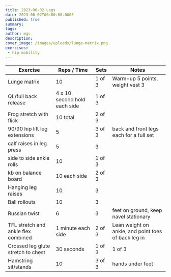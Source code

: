 ```yaml
---
title: 2023-06-02 Legs 
date: 2023-06-02T00:00:00.000Z
published: true
summary: 
tags:
author: mgs
description: 
cover_image: /images/uploads/lunge-matrix.png
exercises: 
 - hip mobility
---
```

Exercise|Reps / Time|Sets|Notes
--|--|--|--|
Lunge matrix|  10| 1 of 3 | Warm-up 5 points, weight vest 3 |   
QL/full back release|4 x 10 second hold each side  | 1 of 3 |  |  
Frog stretch with flick| 10 total | 2 of 3 |  |
90/90 hip lift leg extensions| 5 | 3 of 3 |  back and front legs each for a full set|    
calf raises in leg press | 5 | 3 | |
side to side ankle rolls  | 10 | 1 of 3 | |
kb on balance board | 10 each side |  2 of 3  | |
Hanging leg raises | 10 | 3 | |
Ball rollouts | 10 | 3 | |
Russian twist | 6 | 3 | feet on ground, keep navel stationary |
 TFL stretch and ankle flex combined | 1 minute each side | 2 of 3 | Lean weight on ankle, and point toes of back leg in|
Crossed leg glute stretch to chest | 30 seconds | 1 of 3 | 1 of 3  |
  Hamstring sit/stands | 10 | 3 of 3 | hands under feet
